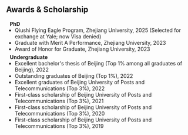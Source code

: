 ## Awards & Scholarship

<h4 style="margin:0 10px 0;">PhD</h4>

<ul style="margin:0 0 5px;">
 <li><autocolor>Qiushi Flying Eagle Program, Zhejiang University, 2025 (Selected for exchange at Yale; now Visa denied)</autocolor></li>
 <li><autocolor>Graduate with Merit A Performance, Zhejiang University, 2023 </autocolor></li>
 <li><autocolor>Award of Honor for Graduate, Zhejiang University, 2023 </autocolor></li>
 <!-- <li><a href="http://cvpr2023.thecvf.com/"><autocolor>IEEE/CVF Conference on Computer Vision and Pattern Recognition (CVPR) 2021-2023</autocolor></a></li>注释此处 -->
 <!--  <li><a href="http://iccv2021.thecvf.com/"><autocolor>IEEE/CVF International Conference on Computer Vision (ICCV) 2021</autocolor></a></li>注释此处 -->
 <!--  <li><a href="https://eccv2022.ecva.net/"><autocolor>European Conference on Computer Vision (ECCV) 2022</autocolor></a></li>注释此处 -->
</ul>

<h4 style="margin:0 10px 0;">Undergraduate</h4>

<ul style="margin:0 0 20px;">       
    <li><autocolor>Excellent bachelor's thesis of Beijing (Top 1% among all graduates of Beijing), 2022 </autocolor></li>
    <li><autocolor>Outstanding graduates of Beijing (Top 1%), 2022 </autocolor></li>
    <li><autocolor>Excellent graduates of Beijing University of Posts and Telecommunications (Top 3%), 2022 </autocolor></li>
    <li><autocolor>First-class scholarship of Beijing University of Posts and Telecommunications (Top 3%), 2021 </autocolor></li>
    <li><autocolor>First-class scholarship of Beijing University of Posts and Telecommunications (Top 3%), 2020 </autocolor></li>
    <li><autocolor>First-class scholarship of Beijing University of Posts and Telecommunications (Top 3%), 2019 </autocolor></li>
<!--   <li><a href="https://www.computer.org/csdl/journal/tp"><autocolor>IEEE Transactions on Pattern Analysis and Machine Intelligence (TPAMI)</autocolor></a></li> 注释此处 -->
<!-- <li><a href="https://www.springer.com/journal/11263"><autocolor>International Journal of Computer Vision (IJCV)</autocolor></a></li> 注释此处 -->
</ul>
